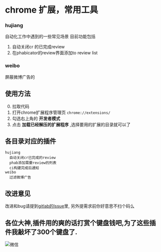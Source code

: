 # chrome 扩展，常用工具

### hujiang

自动化工作中遇到的一些常见场景
目前功能包括
1. 自动关闭cr 的已完成review
2. 在phabicator的review界面添加to review list

### weibo

屏蔽微博广告的

## 使用方法

0. 拉取代码
1. 打开chrome扩展程序管理页 `chrome://extensions/`
2. 勾选右上角的 **开发者模式**
3. 点击 **加载已经解压的扩展程序** ,选择要用的扩展的目录就可以了

## 各目录对应的插件

    hujiang
      自动关闭cr已完成的review
      phab添加需要review的列表
      ci构建完成后通知
    weibo
      过滤微博广告

## 改进意见

改进和bug请提到[gitlab的Issue](https://gitlab.yeshj.com/ebase/chrome-extension/issues)里,
另外提需求前你好意思不扫个码么

## 各位大神,插件用的爽的话打赏个键盘钱吧,为了这些插件我敲坏了300个键盘了.

![微信](https://gitlab.yeshj.com/ebase/chrome-extension/raw/master/QRCode.png)
